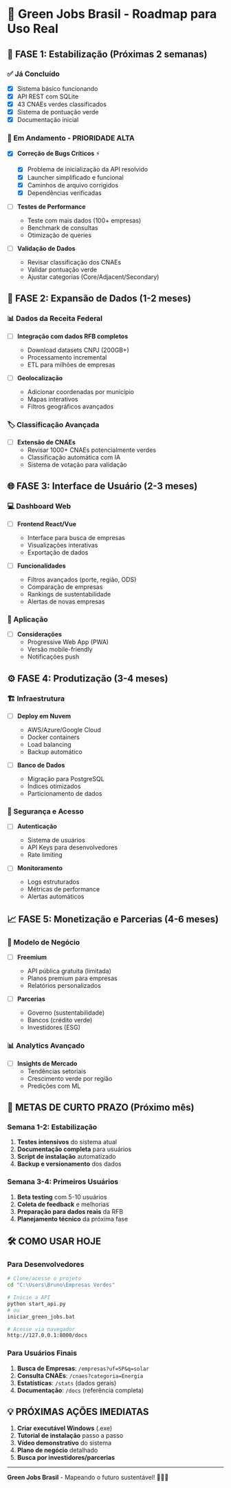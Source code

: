 # 🌱 Green Jobs Brasil - Roadmap para Uso Real

## 📅 FASE 1: Estabilização (Próximas 2 semanas)

### ✅ Já Concluído
- [x] Sistema básico funcionando
- [x] API REST com SQLite
- [x] 43 CNAEs verdes classificados
- [x] Sistema de pontuação verde
- [x] Documentação inicial

### 🔄 Em Andamento - PRIORIDADE ALTA
- [x] **Correção de Bugs Críticos** ⚡
  - [x] Problema de inicialização da API resolvido
  - [x] Launcher simplificado e funcional
  - [x] Caminhos de arquivo corrigidos
  - [x] Dependências verificadas

- [ ] **Testes de Performance**
  - Teste com mais dados (100+ empresas)
  - Benchmark de consultas
  - Otimização de queries

- [ ] **Validação de Dados**
  - Revisar classificação dos CNAEs
  - Validar pontuação verde
  - Ajustar categorias (Core/Adjacent/Secondary)

## 🚀 FASE 2: Expansão de Dados (1-2 meses)

### 📊 Dados da Receita Federal
- [ ] **Integração com dados RFB completos**
  - Download datasets CNPJ (200GB+)
  - Processamento incremental
  - ETL para milhões de empresas

- [ ] **Geolocalização**
  - Adicionar coordenadas por município
  - Mapas interativos
  - Filtros geográficos avançados

### 🏷️ Classificação Avançada
- [ ] **Extensão de CNAEs**
  - Revisar 1000+ CNAEs potencialmente verdes
  - Classificação automática com IA
  - Sistema de votação para validação

## 🌐 FASE 3: Interface de Usuário (2-3 meses)

### 💻 Dashboard Web
- [ ] **Frontend React/Vue**
  - Interface para busca de empresas
  - Visualizações interativas
  - Exportação de dados

- [ ] **Funcionalidades**
  - Filtros avançados (porte, região, ODS)
  - Comparação de empresas
  - Rankings de sustentabilidade
  - Alertas de novas empresas

### 📱 Aplicação
- [ ] **Considerações**
  - Progressive Web App (PWA)
  - Versão mobile-friendly
  - Notificações push

## ⚙️ FASE 4: Produtização (3-4 meses)

### 🏗️ Infraestrutura
- [ ] **Deploy em Nuvem**
  - AWS/Azure/Google Cloud
  - Docker containers
  - Load balancing
  - Backup automático

- [ ] **Banco de Dados**
  - Migração para PostgreSQL
  - Índices otimizados
  - Particionamento de dados

### 🔐 Segurança e Acesso
- [ ] **Autenticação**
  - Sistema de usuários
  - API Keys para desenvolvedores
  - Rate limiting

- [ ] **Monitoramento**
  - Logs estruturados
  - Métricas de performance
  - Alertas automáticos

## 📈 FASE 5: Monetização e Parcerias (4-6 meses)

### 💼 Modelo de Negócio
- [ ] **Freemium**
  - API pública gratuita (limitada)
  - Planos premium para empresas
  - Relatórios personalizados

- [ ] **Parcerias**
  - Governo (sustentabilidade)
  - Bancos (crédito verde)
  - Investidores (ESG)

### 📊 Analytics Avançado
- [ ] **Insights de Mercado**
  - Tendências setoriais
  - Crescimento verde por região
  - Predições com ML

## 🎯 METAS DE CURTO PRAZO (Próximo mês)

### Semana 1-2: Estabilização
1. **Testes intensivos** do sistema atual
2. **Documentação completa** para usuários
3. **Script de instalação** automatizado
4. **Backup e versionamento** dos dados

### Semana 3-4: Primeiros Usuários
1. **Beta testing** com 5-10 usuários
2. **Coleta de feedback** e melhorias
3. **Preparação para dados reais** da RFB
4. **Planejamento técnico** da próxima fase

## 🛠️ COMO USAR HOJE

### Para Desenvolvedores
```bash
# Clone/acesse o projeto
cd "C:\Users\Bruno\Empresas Verdes"

# Inicie a API
python start_api.py
# ou
iniciar_green_jobs.bat

# Acesse via navegador
http://127.0.0.1:8000/docs
```

### Para Usuários Finais
1. **Busca de Empresas**: `/empresas?uf=SP&q=solar`
2. **Consulta CNAEs**: `/cnaes?categoria=Energia`
3. **Estatísticas**: `/stats` (dados gerais)
4. **Documentação**: `/docs` (referência completa)

## 💡 PRÓXIMAS AÇÕES IMEDIATAS

1. **Criar executável Windows** (.exe)
2. **Tutorial de instalação** passo a passo
3. **Vídeo demonstrativo** do sistema
4. **Plano de negócio** detalhado
5. **Busca por investidores/parcerias**

---

**Green Jobs Brasil** - Mapeando o futuro sustentável! 🌱🇧🇷